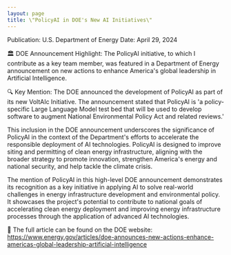 ```yaml
---
layout: page
title: \"PolicyAI in DOE's New AI Initiatives\"
---
```


Publication: U.S. Department of Energy
Date: April 29, 2024

🏛️ DOE Announcement Highlight: The PolicyAI initiative, to which I contribute as a key team member, was featured in a Department of Energy announcement on new actions to enhance America's global leadership in Artificial Intelligence.

🔍 Key Mention: The DOE announced the development of PolicyAI as part of its new VoltAIc Initiative. The announcement stated that PolicyAI is 'a policy-specific Large Language Model test bed that will be used to develop software to augment National Environmental Policy Act and related reviews.'

This inclusion in the DOE announcement underscores the significance of PolicyAI in the context of the Department's efforts to accelerate the responsible deployment of AI technologies. PolicyAI is designed to improve siting and permitting of clean energy infrastructure, aligning with the broader strategy to promote innovation, strengthen America's energy and national security, and help tackle the climate crisis.

The mention of PolicyAI in this high-level DOE announcement demonstrates its recognition as a key initiative in applying AI to solve real-world challenges in energy infrastructure development and environmental policy. It showcases the project's potential to contribute to national goals of accelerating clean energy deployment and improving energy infrastructure processes through the application of advanced AI technologies.

🔗 The full article can be found on the DOE website: https://www.energy.gov/articles/doe-announces-new-actions-enhance-americas-global-leadership-artificial-intelligence